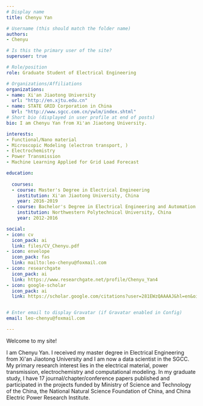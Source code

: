 ```yaml
---
# Display name
title: Chenyu Yan

# Username (this should match the folder name)
authors:
- Chenyu

# Is this the primary user of the site?
superuser: true

# Role/position
role: Graduate Student of Electrical Engineering

# Organizations/Affiliations
organizations:
- name: Xi'an Jiaotong University
  url: "http://en.xjtu.edu.cn"
- name: STATE GRID Corporation in China
  Url: "http://www.sgcc.com.cn/ywlm/index.shtml"
# Short bio (displayed in user profile at end of posts)
bio: I am Chenyu Yan from Xi'an Jiaotong University. 

interests:
- Functional/Nano material
- Microscopic Modeling (electron transport, )
- Electrochemistry
- Power Transmission
- Machine Learning Applied for Grid Load Forecast

education:
  
  courses:
  - course: Master's Degree in Electrical Engineering
    institution: Xi'an Jiaotong University, China
    year: 2016-2019
  - course: Bachelor's Degree in Electrical Engineering and Automation
    institution: Northwestern Polytechnical University, China
    year: 2012-2016

social:
- icon: cv
  icon_pack: ai
  link: files/CV_Chenyu.pdf
- icon: envelope
  icon_pack: fas
  link: mailto:leo-chenyu@foxmail.com
- icon: researchgate
  icon_pack: ai
  link: https://www.researchgate.net/profile/Chenyu_Yan4
- icon: google-scholar
  icon_pack: ai
  link: https://scholar.google.com/citations?user=281EWzQAAAAJ&hl=en&oi=ao


# Enter email to display Gravatar (if Gravatar enabled in Config)
email: leo-chenyu@foxmail.com

---
```


Welcome to my site! 

I am Chenyu Yan.  I received my master degree in Electrical Engineering from Xi'an Jiaotong University and I am now a data scientist in the SGCC. My primary research interest lies in the electrical material, power transmission, electrochemistry and computational modeling. In my graduate study, I have 17 journal/chapter/conference papers published and participated in the projects funded by Ministry of Science and Technology of the China, the National Natural Science Foundation of China, and China Electric Power Research Institute.


